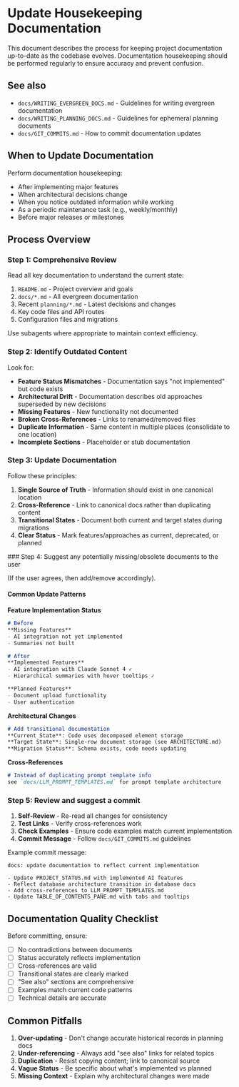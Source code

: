 # Update Housekeeping Documentation

This document describes the process for keeping project documentation up-to-date as the codebase evolves. Documentation housekeeping should be performed regularly to ensure accuracy and prevent confusion.

## See also

- `docs/WRITING_EVERGREEN_DOCS.md` - Guidelines for writing evergreen documentation
- `docs/WRITING_PLANNING_DOCS.md` - Guidelines for ephemeral planning documents
- `docs/GIT_COMMITS.md` - How to commit documentation updates

## When to Update Documentation

Perform documentation housekeeping:
- After implementing major features
- When architectural decisions change
- When you notice outdated information while working
- As a periodic maintenance task (e.g., weekly/monthly)
- Before major releases or milestones

## Process Overview

### Step 1: Comprehensive Review

Read all key documentation to understand the current state:
1. `README.md` - Project overview and goals
2. `docs/*.md` - All evergreen documentation
3. Recent `planning/*.md` - Latest decisions and changes
4. Key code files and API routes
5. Configuration files and migrations

Use subagents where appropriate to maintain context efficiency.

### Step 2: Identify Outdated Content

Look for:
- **Feature Status Mismatches** - Documentation says "not implemented" but code exists
- **Architectural Drift** - Documentation describes old approaches superseded by new decisions
- **Missing Features** - New functionality not documented
- **Broken Cross-References** - Links to renamed/removed files
- **Duplicate Information** - Same content in multiple places (consolidate to one location)
- **Incomplete Sections** - Placeholder or stub documentation

### Step 3: Update Documentation

Follow these principles:
1. **Single Source of Truth** - Information should exist in one canonical location
2. **Cross-Reference** - Link to canonical docs rather than duplicating content
3. **Transitional States** - Document both current and target states during migrations
4. **Clear Status** - Mark features/approaches as current, deprecated, or planned

### Step 4: Suggest any potentially missing/obsolete documents to the user

(If the user agrees, then add/remove accordingly).


#### Common Update Patterns

**Feature Implementation Status**
```markdown
# Before
**Missing Features**
- AI integration not yet implemented
- Summaries not built

# After  
**Implemented Features**
- AI integration with Claude Sonnet 4 ✓
- Hierarchical summaries with hover tooltips ✓

**Planned Features**
- Document upload functionality
- User authentication
```

**Architectural Changes**
```markdown
# Add transitional documentation
**Current State**: Code uses decomposed element storage
**Target State**: Single-row document storage (see ARCHITECTURE.md)
**Migration Status**: Schema exists, code needs updating
```

**Cross-References**
```markdown
# Instead of duplicating prompt template info
see `docs/LLM_PROMPT_TEMPLATES.md` for prompt template architecture
```

### Step 5: Review and suggest a commit

1. **Self-Review** - Re-read all changes for consistency
2. **Test Links** - Verify cross-references work
3. **Check Examples** - Ensure code examples match current implementation
4. **Commit Message** - Follow `docs/GIT_COMMITS.md` guidelines

Example commit message:
```
docs: update documentation to reflect current implementation

- Update PROJECT_STATUS.md with implemented AI features
- Reflect database architecture transition in database docs
- Add cross-references to LLM_PROMPT_TEMPLATES.md
- Update TABLE_OF_CONTENTS_PANE.md with tabs and tooltips
```

## Documentation Quality Checklist

Before committing, ensure:
- [ ] No contradictions between documents
- [ ] Status accurately reflects implementation
- [ ] Cross-references are valid
- [ ] Transitional states are clearly marked
- [ ] "See also" sections are comprehensive
- [ ] Examples match current code patterns
- [ ] Technical details are accurate

## Common Pitfalls

1. **Over-updating** - Don't change accurate historical records in planning docs
2. **Under-referencing** - Always add "see also" links for related topics
3. **Duplication** - Resist copying content; link to canonical source
4. **Vague Status** - Be specific about what's implemented vs planned
5. **Missing Context** - Explain why architectural changes were made
